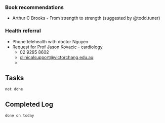 ### Book recommendations
* Arthur C Brooks - From strength to strength (suggested by @todd.tuner)

### Health referral
* Phone telehealth with doctor Nguyen
* Request for Prof Jason Kovacic - cardiology
	* 02 9295 8602
	* clinicalsupport@victorchang.edu.au
	* 
## Tasks
```tasks
not done
```

## Completed Log
```tasks
done on today
`````
